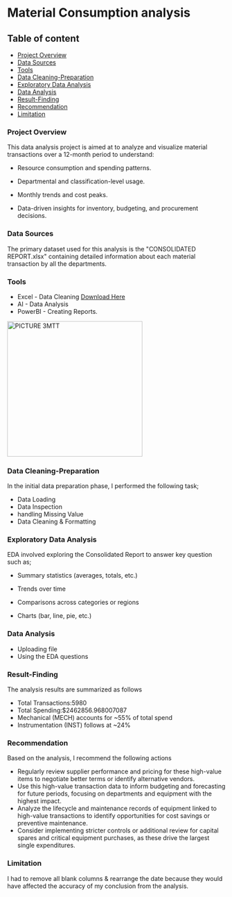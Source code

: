 # Material Consumption analysis

## Table of content

- [Project Overview](#project-overview)
- [Data Sources](#data-sources)
- [Tools](#tools)
- [Data Cleaning-Preparation](#data-cleaning-preparation)
- [Exploratory Data Analysis](#exploratory-data-analysis)
- [Data Analysis](#data-analysis)
- [Result-Finding](#result-finding)
- [Recommendation](#recommendation)
- [Limitation](#limitation)
 
 ### Project Overview

This data analysis project is aimed at to analyze and visualize material transactions over a 12-month period to understand:

- Resource consumption and spending patterns.

- Departmental and classification-level usage.

- Monthly trends and cost peaks.

- Data-driven insights for inventory, budgeting, and procurement decisions.

### Data Sources

The primary dataset used for this analysis is the "CONSOLIDATED REPORT.xlsx" containing detailed information about each material transaction by all the departments. 

### Tools

- Excel - Data Cleaning [Download Here](https://microsoft.com)
- AI - Data Analysis
- PowerBI - Creating Reports.

<img width="312" alt="PICTURE 3MTT" src="https://github.com/user-attachments/assets/55d07a01-d919-47ec-81cf-6e24edb3f62b" />


### Data Cleaning-Preparation

In the initial data preparation phase, I performed the following task;
  
- Data Loading
- Data Inspection
- handling Missing Value
- Data Cleaning & Formatting

### Exploratory Data Analysis

EDA involved exploring the Consolidated Report to answer key question such as;

- Summary statistics (averages, totals, etc.)

- Trends over time

- Comparisons across categories or regions

- Charts (bar, line, pie, etc.)

### Data Analysis

- Uploading file
- Using the EDA questions

### Result-Finding

The analysis results are summarized as follows 
- Total Transactions:5980
- Total Spending:$2462856.968007087
- Mechanical (MECH) accounts for ~55% of total spend
- Instrumentation (INST) follows at ~24%

### Recommendation

Based on the analysis, I recommend the following actions
- Regularly review supplier performance and pricing for these high-value items to negotiate better terms or identify alternative vendors.
- Use this high-value transaction data to inform budgeting and forecasting for future periods, focusing on departments and equipment with the highest impact.
- Analyze the lifecycle and maintenance records of equipment linked to high-value transactions to identify opportunities for cost savings or preventive maintenance.
- Consider implementing stricter controls or additional review for capital spares and critical equipment purchases, as these drive the largest single expenditures.

### Limitation

I had to remove all blank columns & rearrange the date because they would have affected the accuracy of my conclusion from the analysis.

